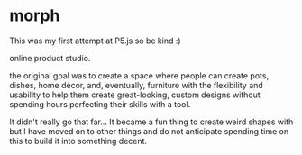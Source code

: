# morph


This was my first attempt at P5.js so be kind :)

online product studio.

the original goal was to create a space where people can create pots, dishes, home décor, and, eventually, furniture with the flexibility and usability to help them create great-looking, custom designs without spending hours perfecting their skills with a tool.

It didn't really go that far...
It became a fun thing to create weird shapes with but I have moved on to other things and do not anticipate spending time on this to build it into something decent.
